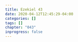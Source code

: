 ```yaml
---
title: Ezekiel 43
date: 2020-04-12T12:45:29-04:00
categories: []
tags: []
chapter: "043"
inprogress: false
---
```


